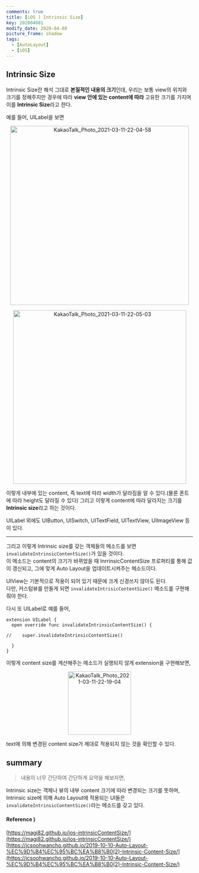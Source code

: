 ```yaml
---
comments: true
title: [iOS ) Intrinsic Size]
key: 202004081
modify_date: 2020-04-08
picture_frame: shadow
tags:
  - [AutoLayout]
  - [iOS]
---
```

 
## Intrinsic Size
 
Intrinsic Size란 해석 그대로 **본질적인 내용의 크기**인데, 우리는 보통 view의 위치와 크기를 정해주지만 경우에 따라 **view 안에 있는 content에 따라** 고유한 크기를 가지며 이를 **Intrinsic Size**라고 한다.   
 
예를 들어, UILabel을 보면
 
<p style="text-align:center"><img width="482" alt="KakaoTalk_Photo_2021-03-11-22-04-58" src="https://user-images.githubusercontent.com/50580583/110793354-ddfe7900-82b7-11eb-8278-d8fa39f68b5b.png"></p>   
 
<p style="text-align:center"><img width="467" alt="KakaoTalk_Photo_2021-03-11-22-05-03" src="https://user-images.githubusercontent.com/50580583/110793361-dfc83c80-82b7-11eb-89c0-d0f533b9db1d.png"></p>   
 
이렇게 내부에 있는 content, 즉 text에 따라 width가 달라짐을 알 수 있다.(물론 폰트에 따라 height도 달라질 수 있다)
그리고 이렇게 content에 따라 달라지는 크기를 **Intrinsic size**라고 하는 것이다.   
 
UILabel 외에도 UIButton, UISwitch, UITextField, UITextView, UIImageView 등이 있다.   
 
***
 
그리고 이렇게 Intrinsic size를 갖는 객체들의 메소드를 보면 `invalidateIntrinsicContentSize()`가 있을 것이다.   
이 메소드는 content의 크기가 바뀌었을 때 InrrinsicContentSize 프로퍼티를 통해 값이 갱신되고, 그에 맞게 Auto Layout을 업데이트시켜주는 메소드이다.   
 
 
UIView는 기본적으로 적용이 되어 있기 때문에 크게 신경쓰지 않아도 된다.   
다만, 커스텀뷰를 만들게 되면 `invalidateIntrisicContentSize()` 메소드를 구현해줘야 한다.   
 
다시 또 UILabel로 예를 들어,
```
extension UILabel {
  open override func invalidateIntrinsicContentSize() {
   
//    super.invalidateIntrinsicContentSize()
  
  }
}
```
이렇게 content size를 계산해주는 메소드가 실행되지 않게 extension을 구현해보면,
 
<p style="text-align:center"><img width="170" alt="KakaoTalk_Photo_2021-03-11-22-19-04" src="https://user-images.githubusercontent.com/50580583/110793365-e0f96980-82b7-11eb-9762-24c0186a183a.png"></p>   
 
text에 의해 변경된 content size가 제대로 적용되지 않는 것을 확인할 수 있다.
 
## summary
 
> 내용이 너무 간단하여 간단하게 요약을 해보자면,   
 
Intrinsic size는 객체나 뷰의 내부 content 크기에 따라 변경되는 크기를 뜻하며, Intrinsic size에 의해 Auto Layout에 적용되는 UI들은 `invalidateIntrinsicContentSize()`라는 메소드를 갖고 있다.
 
#### Reference )
 
[https://magi82.github.io/ios-intrinsicContentSize/](https://magi82.github.io/ios-intrinsicContentSize/)   
[https://jcsoohwancho.github.io/2019-10-10-Auto-Layout-%EC%9D%B4%EC%95%BC%EA%B8%B0(2)-Intrinsic-Content-Size/](https://jcsoohwancho.github.io/2019-10-10-Auto-Layout-%EC%9D%B4%EC%95%BC%EA%B8%B0(2)-Intrinsic-Content-Size/)
